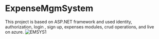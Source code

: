 # ExpenseMgmSystem
 This project is based on ASP.NET framework and used identity, authorization, login , sign up, expenses modules, crud operations, and live on azure.
![EMSYS1](https://github.com/salmanqaiser821/ExpenseMgmSystem/assets/71202136/2d60c078-c193-49ce-b0ba-1cd955e3da5f)
